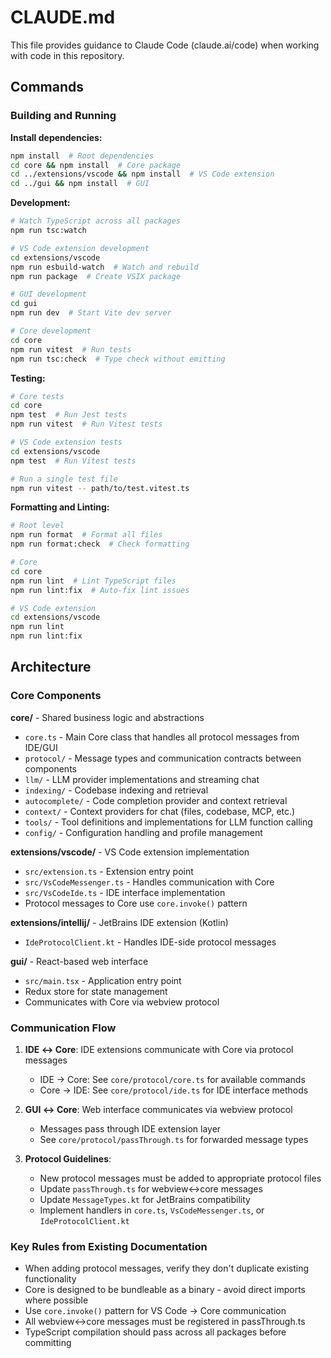 # CLAUDE.md

This file provides guidance to Claude Code (claude.ai/code) when working with code in this repository.

## Commands

### Building and Running

**Install dependencies:**

```bash
npm install  # Root dependencies
cd core && npm install  # Core package
cd ../extensions/vscode && npm install  # VS Code extension
cd ../gui && npm install  # GUI
```

**Development:**

```bash
# Watch TypeScript across all packages
npm run tsc:watch

# VS Code extension development
cd extensions/vscode
npm run esbuild-watch  # Watch and rebuild
npm run package  # Create VSIX package

# GUI development
cd gui
npm run dev  # Start Vite dev server

# Core development
cd core
npm run vitest  # Run tests
npm run tsc:check  # Type check without emitting
```

**Testing:**

```bash
# Core tests
cd core
npm test  # Run Jest tests
npm run vitest  # Run Vitest tests

# VS Code extension tests
cd extensions/vscode
npm test  # Run Vitest tests

# Run a single test file
npm run vitest -- path/to/test.vitest.ts
```

**Formatting and Linting:**

```bash
# Root level
npm run format  # Format all files
npm run format:check  # Check formatting

# Core
cd core
npm run lint  # Lint TypeScript files
npm run lint:fix  # Auto-fix lint issues

# VS Code extension
cd extensions/vscode
npm run lint
npm run lint:fix
```

## Architecture

### Core Components

**core/** - Shared business logic and abstractions

- `core.ts` - Main Core class that handles all protocol messages from IDE/GUI
- `protocol/` - Message types and communication contracts between components
- `llm/` - LLM provider implementations and streaming chat
- `indexing/` - Codebase indexing and retrieval
- `autocomplete/` - Code completion provider and context retrieval
- `context/` - Context providers for chat (files, codebase, MCP, etc.)
- `tools/` - Tool definitions and implementations for LLM function calling
- `config/` - Configuration handling and profile management

**extensions/vscode/** - VS Code extension implementation

- `src/extension.ts` - Extension entry point
- `src/VsCodeMessenger.ts` - Handles communication with Core
- `src/VsCodeIde.ts` - IDE interface implementation
- Protocol messages to Core use `core.invoke()` pattern

**extensions/intellij/** - JetBrains IDE extension (Kotlin)

- `IdeProtocolClient.kt` - Handles IDE-side protocol messages

**gui/** - React-based web interface

- `src/main.tsx` - Application entry point
- Redux store for state management
- Communicates with Core via webview protocol

### Communication Flow

1. **IDE ↔ Core**: IDE extensions communicate with Core via protocol messages

   - IDE → Core: See `core/protocol/core.ts` for available commands
   - Core → IDE: See `core/protocol/ide.ts` for IDE interface methods

2. **GUI ↔ Core**: Web interface communicates via webview protocol

   - Messages pass through IDE extension layer
   - See `core/protocol/passThrough.ts` for forwarded message types

3. **Protocol Guidelines**:
   - New protocol messages must be added to appropriate protocol files
   - Update `passThrough.ts` for webview↔core messages
   - Update `MessageTypes.kt` for JetBrains compatibility
   - Implement handlers in `core.ts`, `VsCodeMessenger.ts`, or `IdeProtocolClient.kt`

### Key Rules from Existing Documentation

- When adding protocol messages, verify they don't duplicate existing functionality
- Core is designed to be bundleable as a binary - avoid direct imports where possible
- Use `core.invoke()` pattern for VS Code → Core communication
- All webview↔core messages must be registered in passThrough.ts
- TypeScript compilation should pass across all packages before committing

